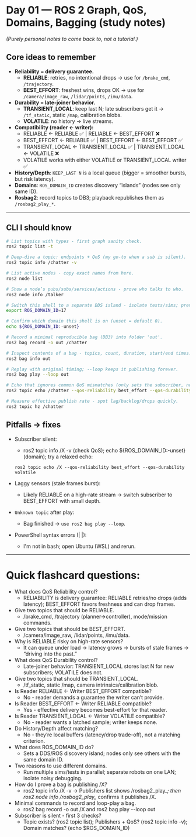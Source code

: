 # Day 01 — ROS 2 Graph, QoS, Domains, Bagging (study notes)
*(Purely personal notes to come back to, not a tutorial.)*

## Core ideas to remember
- **Reliability = delivery guarantee.**
  - **RELIABLE**: retries, no intentional drops → use for `/brake_cmd`, `/trajectory`.
  - **BEST_EFFORT**: freshest wins, drops OK → use for `/camera/image_raw`, `/lidar/points`, `/imu/data`.
- **Durability = late-joiner behavior.**
  - **TRANSIENT_LOCAL**: keep last N; late subscribers get it → `/tf_static`, static `/map`, calibration blobs.
  - **VOLATILE**: no history → live streams.
- **Compatibility (reader ← writer):**
  - RELIABLE ← RELIABLE ✅ | RELIABLE ← BEST_EFFORT ❌
  - BEST_EFFORT ← RELIABLE ✅ | BEST_EFFORT ← BEST_EFFORT ✅
  - TRANSIENT_LOCAL ← TRANSIENT_LOCAL ✅ | TRANSIENT_LOCAL ← VOLATILE ❌
  - VOLATILE works with either VOLATILE or TRANSIENT_LOCAL writer ✅
- **History/Depth**: `KEEP_LAST N` is a local queue (bigger = smoother bursts, but risk latency).
- **Domains**: `ROS_DOMAIN_ID` creates discovery “islands” (nodes see only same ID).
- **Rosbag2**: record topics to DB3; playback republishes them as `/rosbag2_play_*`.

---

## CLI I should know 
```bash
# List topics with types - first graph sanity check.
ros2 topic list -t

# Deep-dive a topic: endpoints + QoS (my go-to when a sub is silent).
ros2 topic info /chatter -v

# List active nodes - copy exact names from here.
ros2 node list

# Show a node’s pubs/subs/services/actions - prove who talks to who.
ros2 node info /talker

# Switch this shell to a separate DDS island - isolate tests/sims; prevents crosstalk.
export ROS_DOMAIN_ID=17

# Confirm which domain this shell is on (unset = default 0).
echo ${ROS_DOMAIN_ID:-unset}

# Record a minimal reproducible bag (DB3) into folder 'out'.
ros2 bag record -o out /chatter

# Inspect contents of a bag - topics, count, duration, start/end times.
ros2 bag info out

# Replay with original timing; --loop keeps it publishing forever.
ros2 bag play --loop out

# Echo that ignores common QoS mismatches (only sets the subscriber, not the publisher) (good “is anything arriving?” probe).
ros2 topic echo /chatter --qos-reliability best_effort --qos-durability volatile

# Measure effective publish rate - spot lag/backlog/drops quickly.
ros2 topic hz /chatter
```

## Pitfalls → fixes
- Subscriber silent:
  - ros2 topic info /X -v (check QoS); echo ${ROS_DOMAIN_ID:-unset} (domain); try a relaxed echo:
  ```  
  ros2 topic echo /X --qos-reliability best_effort --qos-durability volatile
  ```

- Laggy sensors (stale frames burst):
  - Likely RELIABLE on a high-rate stream → switch subscriber to BEST_EFFORT with small depth.

- `Unknown topic` after play:
  - Bag finished → `use ros2 bag play --loop`.

- PowerShell syntax errors (| |):
  - I'm not in bash; open Ubuntu (WSL) and rerun.

---
# Quick flashcard questions:
- What does QoS Reliability control? 
  - RELIABILITY is delivery guarantee: RELIABLE retries/no drops (adds latency); BEST_EFFORT favors freshness and can drop frames.
- Give two topics that should be RELIABLE. 
  - /brake_cmd, /trajectory (planner→controller), mode/mission commands.
- Give two topics that should be BEST_EFFORT. 
  - /camera/image_raw, /lidar/points, /imu/data.
- Why is RELIABLE risky on high-rate sensors? 
  - It can queue under load → latency grows → bursts of stale frames → “driving into the past.”
- What does QoS Durability control? 
  - Late-joiner behavior: TRANSIENT_LOCAL stores last N for new subscribers; VOLATILE does not.
- Give two topics that should be TRANSIENT_LOCAL. 
  - /tf_static, static /map, camera intrinsics/calibration blob.
- Is Reader RELIABLE ← Writer BEST_EFFORT compatible? 
  - No - reader demands a guarantee the writer can’t provide.
- Is Reader BEST_EFFORT ← Writer RELIABLE compatible? 
  - Yes - effective delivery becomes best-effort for that reader.
- Is Reader TRANSIENT_LOCAL ← Writer VOLATILE compatible? 
  - No - reader wants a latched sample; writer keeps none.
- Do History/Depth affect matching? 
  - No - they’re local buffers (latency/drop trade-off), not a matching criterion.
- What does ROS_DOMAIN_ID do? 
  - Sets a DDS/ROS discovery island; nodes only see others with the same domain ID.
- Two reasons to use different domains. 
  - Run multiple sims/tests in parallel; separate robots on one LAN; isolate noisy debugging.
- How do I prove a bag is publishing /X? 
  - ros2 topic info /X -v → Publishers list shows /rosbag2_play_*; then ros2 node info /rosbag2_play_* confirms it publishes /X.
- Minimal commands to record and loop-play a bag. 
  - ros2 bag record -o out /X and ros2 bag play --loop out
- Subscriber is silent - first 3 checks? 
  - Topic exists? (ros2 topic list); Publishers + QoS? (ros2 topic info -v); Domain matches? (echo $ROS_DOMAIN_ID)
